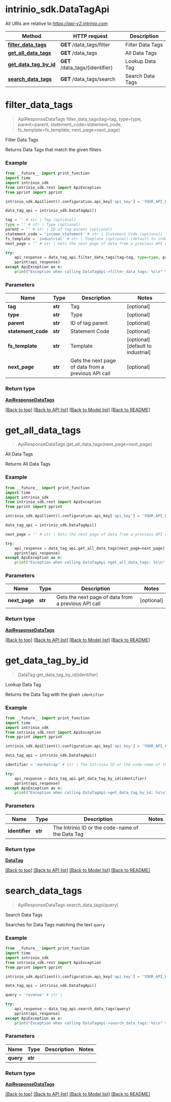 # intrinio_sdk.DataTagApi

All URIs are relative to *https://api-v2.intrinio.com*

Method | HTTP request | Description
------------- | ------------- | -------------
[**filter_data_tags**](DataTagApi.md#filter_data_tags) | **GET** /data_tags/filter | Filter Data Tags
[**get_all_data_tags**](DataTagApi.md#get_all_data_tags) | **GET** /data_tags | All Data Tags
[**get_data_tag_by_id**](DataTagApi.md#get_data_tag_by_id) | **GET** /data_tags/{identifier} | Lookup Data Tag
[**search_data_tags**](DataTagApi.md#search_data_tags) | **GET** /data_tags/search | Search Data Tags


# **filter_data_tags**
> ApiResponseDataTags filter_data_tags(tag=tag, type=type, parent=parent, statement_code=statement_code, fs_template=fs_template, next_page=next_page)

Filter Data Tags

Returns Data Tags that match the given filters

### Example
```python
from __future__ import print_function
import time
import intrinio_sdk
from intrinio_sdk.rest import ApiException
from pprint import pprint

intrinio_sdk.ApiClient().configuration.api_key['api_key'] = 'YOUR_API_KEY'

data_tag_api = intrinio_sdk.DataTagApi()

tag = '' # str | Tag (optional)
type = '' # str | Type (optional)
parent = '' # str | ID of tag parent (optional)
statement_code = 'income_statement' # str | Statement Code (optional)
fs_template = 'industrial' # str | Template (optional) (default to industrial)
next_page = '' # str | Gets the next page of data from a previous API call (optional)

try:
    api_response = data_tag_api.filter_data_tags(tag=tag, type=type, parent=parent, statement_code=statement_code, fs_template=fs_template, next_page=next_page)
    pprint(api_response)
except ApiException as e:
    print("Exception when calling DataTagApi->filter_data_tags: %s\n" % e)
```

### Parameters

Name | Type | Description  | Notes
------------- | ------------- | ------------- | -------------
 **tag** | **str**| Tag | [optional] 
 **type** | **str**| Type | [optional] 
 **parent** | **str**| ID of tag parent | [optional] 
 **statement_code** | **str**| Statement Code | [optional] 
 **fs_template** | **str**| Template | [optional] [default to industrial]
 **next_page** | **str**| Gets the next page of data from a previous API call | [optional] 

### Return type

[**ApiResponseDataTags**](ApiResponseDataTags.md)

[[Back to top]](#) [[Back to API list]](../README.md#documentation-for-api-endpoints) [[Back to Model list]](../README.md#documentation-for-models) [[Back to README]](../README.md)

# **get_all_data_tags**
> ApiResponseDataTags get_all_data_tags(next_page=next_page)

All Data Tags

Returns All Data Tags

### Example
```python
from __future__ import print_function
import time
import intrinio_sdk
from intrinio_sdk.rest import ApiException
from pprint import pprint

intrinio_sdk.ApiClient().configuration.api_key['api_key'] = 'YOUR_API_KEY'

data_tag_api = intrinio_sdk.DataTagApi()

next_page = '' # str | Gets the next page of data from a previous API call (optional)

try:
    api_response = data_tag_api.get_all_data_tags(next_page=next_page)
    pprint(api_response)
except ApiException as e:
    print("Exception when calling DataTagApi->get_all_data_tags: %s\n" % e)
```

### Parameters

Name | Type | Description  | Notes
------------- | ------------- | ------------- | -------------
 **next_page** | **str**| Gets the next page of data from a previous API call | [optional] 

### Return type

[**ApiResponseDataTags**](ApiResponseDataTags.md)

[[Back to top]](#) [[Back to API list]](../README.md#documentation-for-api-endpoints) [[Back to Model list]](../README.md#documentation-for-models) [[Back to README]](../README.md)

# **get_data_tag_by_id**
> DataTag get_data_tag_by_id(identifier)

Lookup Data Tag

Returns the Data Tag with the given `identifier`

### Example
```python
from __future__ import print_function
import time
import intrinio_sdk
from intrinio_sdk.rest import ApiException
from pprint import pprint

intrinio_sdk.ApiClient().configuration.api_key['api_key'] = 'YOUR_API_KEY'

data_tag_api = intrinio_sdk.DataTagApi()

identifier = 'marketcap' # str | The Intrinio ID or the code-name of the Data Tag

try:
    api_response = data_tag_api.get_data_tag_by_id(identifier)
    pprint(api_response)
except ApiException as e:
    print("Exception when calling DataTagApi->get_data_tag_by_id: %s\n" % e)
```

### Parameters

Name | Type | Description  | Notes
------------- | ------------- | ------------- | -------------
 **identifier** | **str**| The Intrinio ID or the code-name of the Data Tag | 

### Return type

[**DataTag**](DataTag.md)

[[Back to top]](#) [[Back to API list]](../README.md#documentation-for-api-endpoints) [[Back to Model list]](../README.md#documentation-for-models) [[Back to README]](../README.md)

# **search_data_tags**
> ApiResponseDataTags search_data_tags(query)

Search Data Tags

Searches for Data Tags matching the text `query`

### Example
```python
from __future__ import print_function
import time
import intrinio_sdk
from intrinio_sdk.rest import ApiException
from pprint import pprint

intrinio_sdk.ApiClient().configuration.api_key['api_key'] = 'YOUR_API_KEY'

data_tag_api = intrinio_sdk.DataTagApi()

query = 'revenue' # str | 

try:
    api_response = data_tag_api.search_data_tags(query)
    pprint(api_response)
except ApiException as e:
    print("Exception when calling DataTagApi->search_data_tags: %s\n" % e)
```

### Parameters

Name | Type | Description  | Notes
------------- | ------------- | ------------- | -------------
 **query** | **str**|  | 

### Return type

[**ApiResponseDataTags**](ApiResponseDataTags.md)

[[Back to top]](#) [[Back to API list]](../README.md#documentation-for-api-endpoints) [[Back to Model list]](../README.md#documentation-for-models) [[Back to README]](../README.md)

